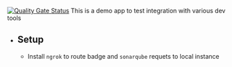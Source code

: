 [![Quality Gate Status](https://rahulv-local-sonar-cdae80cc.localhost.run/api/project_badges/measure?project=demo&metric=alert_status)](https://rahulv-local-sonar-cdae80cc.localhost.run/dashboard?id=demo)
This is a demo app to test integration with various dev tools

- Setup
  -- 
  - Install `ngrok` to route badge and `sonarqube` requets to local instance 
